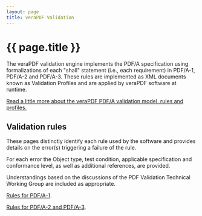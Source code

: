 ```yaml
---
layout: page
title: veraPDF Validation
---
```


{{ page.title }}
================
The veraPDF validation engine implements the PDF/A specification using formalizations of each "shall" statement (i.e., each requirement) in PDF/A-1, PDF/A-2 and PDF/A-3. These rules are implemented as XML documents known as Validation Profiles and are applied by veraPDF software at runtime.

[Read a little more about the veraPDF PDF/A validation model, rules and profiles.](./rules)

Validation rules
----------------
These pages distinctly identify each rule used by the software and provides details on the error(s) triggering a failure of the rule.

For each error the Object type, test condition, applicable specification and conformance level, as well as additional references, are provided.

Understandings based on the discussions of the PDF Validation Technical Working Group are included as appropriate.

[Rules for PDF/A-1](./pdfa-part1).

[Rules for PDF/A-2 and PDF/A-3](./pdfa-parts-2-and-3).
